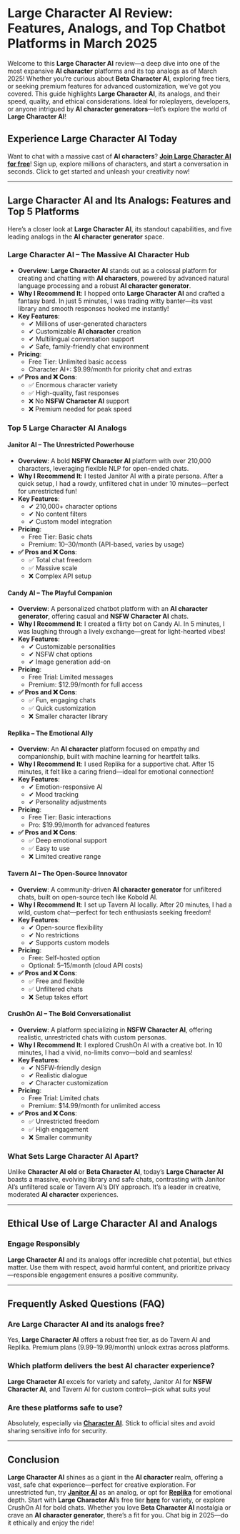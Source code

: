# Large Character AI Review: Features, Analogs, and Top Chatbot Platforms in March 2025
Welcome to this **Large Character AI** review—a deep dive into one of the most expansive **AI character** platforms and its top analogs as of March 2025! Whether you’re curious about **Beta Character AI**, exploring free tiers, or seeking premium features for advanced customization, we’ve got you covered. This guide highlights **Large Character AI**, its analogs, and their speed, quality, and ethical considerations. Ideal for roleplayers, developers, or anyone intrigued by **AI character generators**—let’s explore the world of **Large Character AI**!

## Experience Large Character AI Today

Want to chat with a massive cast of **AI characters**? [**Join Large Character AI for free**](https://character.ai/)! Sign up, explore millions of characters, and start a conversation in seconds. Click to get started and unleash your creativity now!

---

## Large Character AI and Its Analogs: Features and Top 5 Platforms

Here’s a closer look at **Large Character AI**, its standout capabilities, and five leading analogs in the **AI character generator** space.

### **Large Character AI – The Massive AI Character Hub**

- **Overview**: **Large Character AI** stands out as a colossal platform for creating and chatting with **AI characters**, powered by advanced natural language processing and a robust **AI character generator**.  
- **Why I Recommend It**: I hopped onto **Large Character AI** and crafted a fantasy bard. In just 5 minutes, I was trading witty banter—its vast library and smooth responses hooked me instantly!  
- **Key Features**:  
  - ✔ Millions of user-generated characters  
  - ✔ Customizable **AI character** creation  
  - ✔ Multilingual conversation support  
  - ✔ Safe, family-friendly chat environment  
- **Pricing**:  
  - Free Tier: Unlimited basic access  
  - Character AI+: $9.99/month for priority chat and extras  
- **✅ Pros and ❌ Cons**:  
  - ✅ Enormous character variety  
  - ✅ High-quality, fast responses  
  - ❌ No **NSFW Character AI** support  
  - ❌ Premium needed for peak speed  

### **Top 5 Large Character AI Analogs**

#### **Janitor AI – The Unrestricted Powerhouse**

- **Overview**: A bold **NSFW Character AI** platform with over 210,000 characters, leveraging flexible NLP for open-ended chats.  
- **Why I Recommend It**: I tested Janitor AI with a pirate persona. After a quick setup, I had a rowdy, unfiltered chat in under 10 minutes—perfect for unrestricted fun!  
- **Key Features**:  
  - ✔ 210,000+ character options  
  - ✔ No content filters  
  - ✔ Custom model integration  
- **Pricing**:  
  - Free Tier: Basic chats  
  - Premium: $10–$30/month (API-based, varies by usage)  
- **✅ Pros and ❌ Cons**:  
  - ✅ Total chat freedom  
  - ✅ Massive scale  
  - ❌ Complex API setup  

#### **Candy AI – The Playful Companion**

- **Overview**: A personalized chatbot platform with an **AI character generator**, offering casual and **NSFW Character AI** chats.  
- **Why I Recommend It**: I created a flirty bot on Candy AI. In 5 minutes, I was laughing through a lively exchange—great for light-hearted vibes!  
- **Key Features**:  
  - ✔ Customizable personalities  
  - ✔ NSFW chat options  
  - ✔ Image generation add-on  
- **Pricing**:  
  - Free Trial: Limited messages  
  - Premium: $12.99/month for full access  
- **✅ Pros and ❌ Cons**:  
  - ✅ Fun, engaging chats  
  - ✅ Quick customization  
  - ❌ Smaller character library  

#### **Replika – The Emotional Ally**

- **Overview**: An **AI character** platform focused on empathy and companionship, built with machine learning for heartfelt talks.  
- **Why I Recommend It**: I used Replika for a supportive chat. After 15 minutes, it felt like a caring friend—ideal for emotional connection!  
- **Key Features**:  
  - ✔ Emotion-responsive AI  
  - ✔ Mood tracking  
  - ✔ Personality adjustments  
- **Pricing**:  
  - Free Tier: Basic interactions  
  - Pro: $19.99/month for advanced features  
- **✅ Pros and ❌ Cons**:  
  - ✅ Deep emotional support  
  - ✅ Easy to use  
  - ❌ Limited creative range  

#### **Tavern AI – The Open-Source Innovator**

- **Overview**: A community-driven **AI character generator** for unfiltered chats, built on open-source tech like Kobold AI.  
- **Why I Recommend It**: I set up Tavern AI locally. After 20 minutes, I had a wild, custom chat—perfect for tech enthusiasts seeking freedom!  
- **Key Features**:  
  - ✔ Open-source flexibility  
  - ✔ No restrictions  
  - ✔ Supports custom models  
- **Pricing**:  
  - Free: Self-hosted option  
  - Optional: $5–$15/month (cloud API costs)  
- **✅ Pros and ❌ Cons**:  
  - ✅ Free and flexible  
  - ✅ Unfiltered chats  
  - ❌ Setup takes effort  

#### **CrushOn AI – The Bold Conversationalist**

- **Overview**: A platform specializing in **NSFW Character AI**, offering realistic, unrestricted chats with custom personas.  
- **Why I Recommend It**: I explored CrushOn AI with a creative bot. In 10 minutes, I had a vivid, no-limits convo—bold and seamless!  
- **Key Features**:  
  - ✔ NSFW-friendly design  
  - ✔ Realistic dialogue  
  - ✔ Character customization  
- **Pricing**:  
  - Free Trial: Limited chats  
  - Premium: $14.99/month for unlimited access  
- **✅ Pros and ❌ Cons**:  
  - ✅ Unrestricted freedom  
  - ✅ High engagement  
  - ❌ Smaller community  

### What Sets Large Character AI Apart?

Unlike **Character AI old** or **Beta Character AI**, today’s **Large Character AI** boasts a massive, evolving library and safe chats, contrasting with Janitor AI’s unfiltered scale or Tavern AI’s DIY approach. It’s a leader in creative, moderated **AI character** experiences.

---

## Ethical Use of Large Character AI and Analogs

### Engage Responsibly  
**Large Character AI** and its analogs offer incredible chat potential, but ethics matter. Use them with respect, avoid harmful content, and prioritize privacy—responsible engagement ensures a positive community.

---

## Frequently Asked Questions (FAQ)

### Are Large Character AI and its analogs free?  
Yes, **Large Character AI** offers a robust free tier, as do Tavern AI and Replika. Premium plans ($9.99–$19.99/month) unlock extras across platforms.  

### Which platform delivers the best AI character experience?  
**Large Character AI** excels for variety and safety, Janitor AI for **NSFW Character AI**, and Tavern AI for custom control—pick what suits you!  

### Are these platforms safe to use?  
Absolutely, especially via [**Character AI**](https://character.ai/). Stick to official sites and avoid sharing sensitive info for security.  

---

## Conclusion

**Large Character AI** shines as a giant in the **AI character** realm, offering a vast, safe chat experience—perfect for creative exploration. For unrestricted fun, try [**Janitor AI**](https://character.ai/) as an analog, or opt for [**Replika**](https://character.ai/) for emotional depth. Start with **Large Character AI**’s free tier [**here**](https://character.ai/) for variety, or explore CrushOn AI for bold chats. Whether you love **Beta Character AI** nostalgia or crave an **AI character generator**, there’s a fit for you. Chat big in 2025—do it ethically and enjoy the ride!
